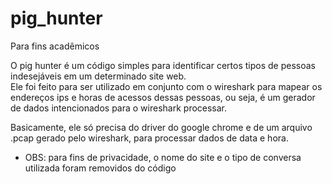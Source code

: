 # pig_hunter
Para fins acadêmicos


O pig hunter é um código simples para identificar certos tipos de pessoas indesejáveis em um determinado site web.
<br>
Ele foi feito para ser utilizado em conjunto com o wireshark para mapear os endereços ips e horas de acessos dessas pessoas, ou seja, é um gerador de dados intencionados para o wireshark processar.
<br>

Basicamente, ele só precisa do driver do google chrome e de um arquivo .pcap gerado pelo wireshark, para processar dados de data e hora.

* OBS: para fins de privacidade, o nome do site e o tipo de conversa utilizada foram removidos do código
